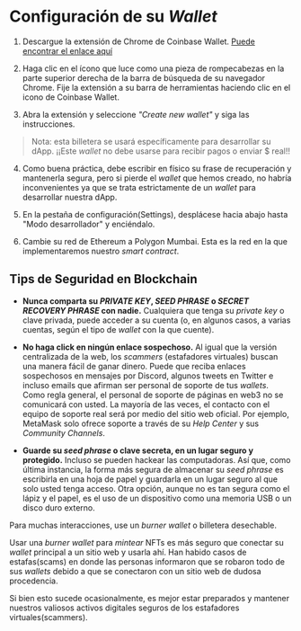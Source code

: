 # Configuración de su *Wallet*

1. Descargue la extensión de Chrome de Coinbase Wallet. [Puede encontrar el enlace aquí](https://chrome.google.com/webstore/detail/coinbase-wallet-extension/hnfanknocfeofbddgcijnmhnfnkdnaad?hl=en)

2. Haga clic en el ícono que luce como una pieza de rompecabezas en la parte superior derecha de la barra de búsqueda de su navegador Chrome. Fije la extensión a su barra de herramientas haciendo clic en el icono de Coinbase Wallet.

3. Abra la extensión y seleccione *"Create new wallet"* y siga las instrucciones.

> Nota: esta billetera se usará específicamente para desarrollar su dApp. ¡¡Este *wallet* no debe usarse para recibir pagos o enviar $ real!!

4. Como buena práctica, debe escribir en físico su frase de recuperación y mantenerla segura, pero si pierde el *wallet* que hemos creado, no habría inconvenientes ya que se trata estrictamente de un *wallet* para desarrollar nuestra dApp.

5. En la pestaña de configuración(Settings), desplácese hacia abajo hasta "Modo desarrollador" y enciéndalo.

6. Cambie su red de Ethereum a Polygon Mumbai. Esta es la red en la que implementaremos nuestro *smart contract*.

## Tips de Seguridad en Blockchain

- **Nunca comparta su *PRIVATE KEY*, *SEED PHRASE* o *SECRET RECOVERY PHRASE* con nadie.**
Cualquiera que tenga su *private key* o clave privada, puede acceder a su cuenta (o, en algunos casos, a varias cuentas, según el tipo de *wallet* con la que cuente).

- **No haga click en ningún enlace sospechoso.**
Al igual que la versión centralizada de la web, los *scammers* (estafadores virtuales) buscan una manera fácil de ganar dinero. Puede que reciba enlaces sospechosos en mensajes por Discord, algunos tweets en Twitter e incluso emails que afirman ser personal de soporte de tus *wallets*.
Como regla general, el personal de soporte de páginas en web3 no se comunicará con usted. La mayoría de las veces, el contacto con el equipo de soporte real será por medio del sitio web oficial. Por ejemplo, MetaMask solo ofrece soporte a través de su *Help Center* y sus *Community Channels*.

- **Guarde su *seed phrase* o clave secreta, en un lugar seguro y protegido.**
Incluso se pueden hackear las computadoras. Así que, como última instancia, la forma más segura de almacenar su *seed phrase* es escribirla en una hoja de papel y guardarla en un lugar seguro al que solo usted tenga acceso.
Otra opción, aunque no es tan segura como el lápiz y el papel, es el uso de un dispositivo como una memoria USB o un disco duro externo.

Para muchas interacciones, use un *burner wallet* o billetera desechable.

Usar una *burner wallet* para *mintear* NFTs es más seguro que conectar su *wallet* principal a un sitio web y usarla ahí. Han habido casos de estafas(scams) en donde las personas informaron que se robaron todo de sus *wallets* debido a que se conectaron con un sitio web de dudosa procedencia.

Si bien esto sucede ocasionalmente, es mejor estar preparados y mantener nuestros valiosos activos digitales seguros de los estafadores virtuales(scammers).